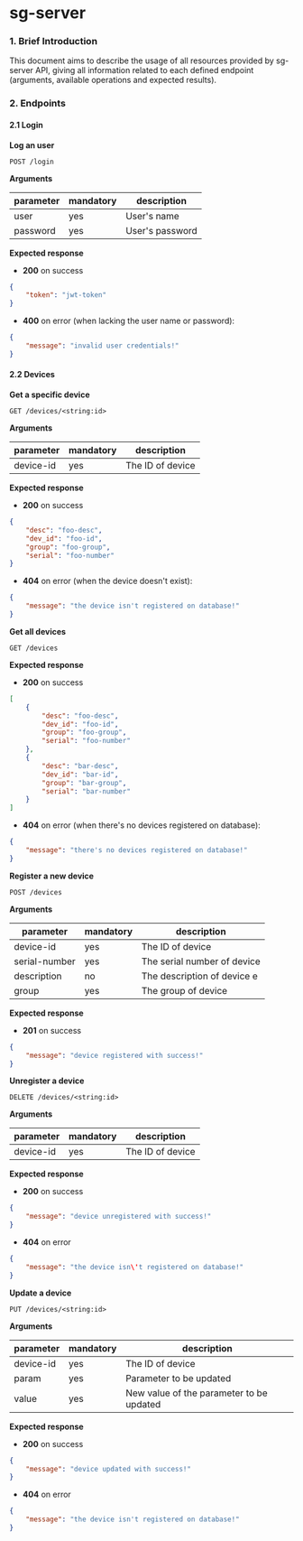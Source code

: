 # sg-server

### 1. Brief Introduction

This document aims to describe the usage of all resources provided by sg-server
API, giving all information related to each defined endpoint (arguments,
available operations and expected results).

### 2. Endpoints

#### 2.1 Login

**Log an user**

`POST /login`

**Arguments**

|   parameter   | mandatory |         description         |
|---------------|-----------|-----------------------------|
|      user     |    yes    | User's name                 |
|    password   |    yes    | User's password             |

**Expected response**

- **200** on success

```json
{
    "token": "jwt-token"
}
```

- **400** on error (when lacking the user name or password):

```json
{
    "message": "invalid user credentials!"
}
```

#### 2.2 Devices

**Get a specific device**

`GET /devices/<string:id>`

**Arguments**

|   parameter   | mandatory |           description              |
|---------------|-----------|------------------------------------|
|   device-id   |    yes    | The ID of device                   |

**Expected response**

- **200** on success

```json
{
    "desc": "foo-desc",
    "dev_id": "foo-id",
    "group": "foo-group",
    "serial": "foo-number"
}
```

- **404** on error (when the device doesn't exist):

```json
{
    "message": "the device isn't registered on database!"
}
```

**Get all devices**

`GET /devices`

**Expected response**

- **200** on success

```json
[
    {
        "desc": "foo-desc",
        "dev_id": "foo-id",
        "group": "foo-group",
        "serial": "foo-number"
    },
    {
        "desc": "bar-desc",
        "dev_id": "bar-id",
        "group": "bar-group",
        "serial": "bar-number"
    }
]
```

- **404** on error (when there's no devices registered on database):

```json
{
    "message": "there's no devices registered on database!"
}
```

**Register a new device**

`POST /devices`

**Arguments**

|   parameter   | mandatory |           description              |
|---------------|-----------|------------------------------------|
|   device-id   |    yes    | The ID of device                   |
| serial-number |    yes    | The serial number of device        |
|  description  |    no     | The description of device e        |
|     group     |    yes    | The group of device                |

**Expected response**

- **201** on success

```json
{
    "message": "device registered with success!"
}
```

**Unregister a device**

`DELETE /devices/<string:id>`

**Arguments**

|   parameter   | mandatory |           description              |
|---------------|-----------|------------------------------------|
|   device-id   |    yes    | The ID of device                   |

**Expected response**

- **200** on success
```json
{
    "message": "device unregistered with success!"
}
```

- **404** on error
```json
{
    "message": "the device isn\'t registered on database!"
}
```

**Update a device**

`PUT /devices/<string:id>`

**Arguments**

|  parameter  | mandatory |                   description                   |
|-------------|-----------|-------------------------------------------------|
|  device-id  |    yes    | The ID of device                                |
|    param    |    yes    | Parameter to be updated                         |
|    value    |    yes    | New value of the parameter to be updated        |

**Expected response**

- **200** on success

```json
{
    "message": "device updated with success!"
}
```

- **404** on error

```json
{
    "message": "the device isn't registered on database!"
}
```
